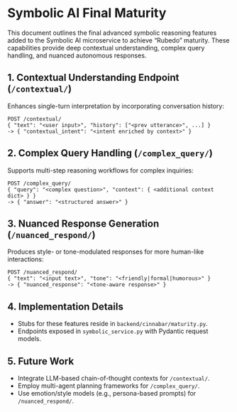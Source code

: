 # Symbolic AI Final Maturity

This document outlines the final advanced symbolic reasoning features added to the Symbolic AI microservice to achieve “Rubedo” maturity. These capabilities provide deep contextual understanding, complex query handling, and nuanced autonomous responses.

## 1. Contextual Understanding Endpoint (`/contextual/`)

Enhances single-turn interpretation by incorporating conversation history:

```jsonc
POST /contextual/
{ "text": "<user input>", "history": ["<prev utterance>", ...] }
-> { "contextual_intent": "<intent enriched by context>" }
```

## 2. Complex Query Handling (`/complex_query/`)

Supports multi-step reasoning workflows for complex inquiries:

```jsonc
POST /complex_query/
{ "query": "<complex question>", "context": { <additional context dict> } }
-> { "answer": "<structured answer>" }
```

## 3. Nuanced Response Generation (`/nuanced_respond/`)

Produces style- or tone-modulated responses for more human-like interactions:

```jsonc
POST /nuanced_respond/
{ "text": "<input text>", "tone": "<friendly|formal|humorous>" }
-> { "nuanced_response": "<tone-aware response>" }
```

## 4. Implementation Details

- Stubs for these features reside in `backend/cinnabar/maturity.py`.
- Endpoints exposed in `symbolic_service.py` with Pydantic request models.

## 5. Future Work

- Integrate LLM-based chain-of-thought contexts for `/contextual/`.
- Employ multi-agent planning frameworks for `/complex_query/`.
- Use emotion/style models (e.g., persona-based prompts) for `/nuanced_respond/`.